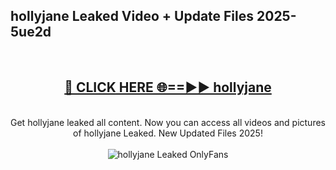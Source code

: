 <h2>hollyjane Leaked Video + Update Files 2025- 5ue2d</h2>
<br>
<div align="center">
<h2><a href="https://libra.edu.pl?hollyjane" rel="nofollow">🔴 CLICK HERE 🌐==►► hollyjane</a></h2>
<br>
Get hollyjane leaked all content. Now you can access all videos and pictures of hollyjane Leaked. New Updated Files 2025!
<br>
<br>
<a href="https://libra.edu.pl?hollyjane" rel="nofollow" data-target="animated-image.originalLink"><img src="https://i.ibb.co.com/WyWwxjT/player-gif2.gif" alt="hollyjane Leaked OnlyFans" style="max-width: 100%; display: inline-block;" data-target="animated-image.originalImage"></a>
</div>
<br>